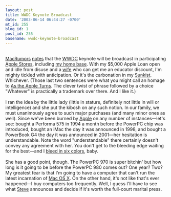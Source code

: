 ```yaml
---
layout: post
title: WWDC Keynote Broadcast
date: '2003-06-14 06:44:27 -0700'
mt_id: 255
blog_id: 1
post_id: 255
basename: wwdc-keynote-broadcast
---
```

<br /><a href="http://www.macrumors.com/">MacRumors</a> <a href="http://www.macrumors.com/pages/2003/06/20030614011005.shtml">notes</a> that the <acronym title="WorldWide Developer's Conference">WWDC</acronym> keynote will be broadcast in participating <a href="http://www.apple.com/retail/">Apple Stores</a>, including <a href="http://www.apple.com/retail/biltmore/">my home base</a>. With my $5,000 Apple Loan open and idle from disuse and a <a href="/values/people/sandibrown.cfm">wife</a> who can get me an educator discount, I'm mighty tickled with anticipation. Or it's the carbonation in my <a href="http://www.bevmo.com/productinfo.asp?sku=00000028242&amp;area=spirits&amp;category=30120030&amp;sid=03&amp;catname=Soda">Sunkist</a>. Whichever. (Those last two sentences were what you might call an homage to <a href="http://www.appleturns.com/">As the Apple Turns</a>. The clever twist of phrase followed by a choice "Whatever" is practically a trademark over there. And I like it.)<br /><br />I ran the idea by the little lady (little in stature, definitely not little in will or intelligence) and she put the kibosh on any such notion. In our family, we must unanimously agree to such major purchases (and many minor ones as well). Since we've been burned by <a href="http://www.apple.com/">Apple</a> on any number of instances&#x2014;let's see: bought a Performa 575 in 1994 a month before the PowerPC chip was introduced, bought an iMac the day it was announced in 1998, and bought a PowerBook G4 the day it was announced in 2001&#x2014;her hesitation is understandable. Note the word "understandable" there certainly doesn't convey any agreement with her. You don't get to the bleeding edge waiting for the best&#x2014;and I <a href="http://davespicks.com/misc/jargon/s.html#snivellingmacintoshprimadonnas">bleed in six colors</a>, baby.<br /><br />She has a good point, though. The PowerPC 970 is super bitchin' but how long is it going to be before the PowerPC 980 comes out? One year? Two? My greatest fear is that I'm going to have a computer that can't run the latest incarnation of <a href="http://www.apple.com/macosx/">Mac OS X</a>. On the other hand, it's not like that's ever happened&#x2014;I buy computers too frequently. Well, I guess I'll have to see what <a href="http://homepage.mac.com/steve/Resume.html">Steve</a> announces and decide if it's worth the full-court marital press.<br /><br /><br />
